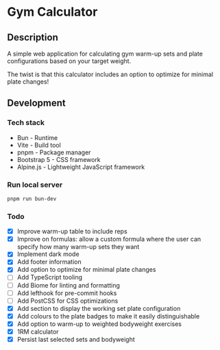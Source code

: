 # Gym Calculator

## Description

A simple web application for calculating gym warm-up sets and plate configurations based on your target weight.

The twist is that this calculator includes an option to optimize for minimal plate changes!

## Development

### Tech stack

* Bun - Runtime
* Vite - Build tool
* pnpm - Package manager
* Bootstrap 5 - CSS framework
* Alpine.js - Lightweight JavaScript framework

### Run local server

```bash
pnpm run bun-dev
```

### Todo

* [x] Improve warm-up table to include reps
* [x] Improve on formulas: allow a custom formula where the user can specify how many warm-up sets they want
* [x] Implement dark mode
* [x] Add footer information
* [x] Add option to optimize for minimal plate changes
* [ ] Add TypeScript tooling
* [ ] Add Biome for linting and formatting
* [ ] Add lefthook for pre-commit hooks
* [ ] Add PostCSS for CSS optimizations
* [x] Add section to display the working set plate configuration
* [x] Add colours to the plate badges to make it easily distinguishable
* [x] Add option to warm-up to weighted bodyweight exercises
* [x] 1RM calculator
* [x] Persist last selected sets and bodyweight
